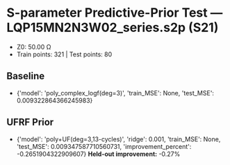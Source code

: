 # S-parameter Predictive-Prior Test — LQP15MN2N3W02_series.s2p (S21)
- Z0: 50.00 Ω
- Train points: 321  |  Test points: 80

## Baseline
- {'model': 'poly_complex_logf(deg=3)', 'train_MSE': None, 'test_MSE': 0.009322864366245983}

## UFRF Prior
- {'model': 'poly+UF(deg=3,13-cycles)', 'ridge': 0.001, 'train_MSE': None, 'test_MSE': 0.009347587710560731, 'improvement_percent': -0.2651904322909607}
**Held-out improvement:** -0.27%
